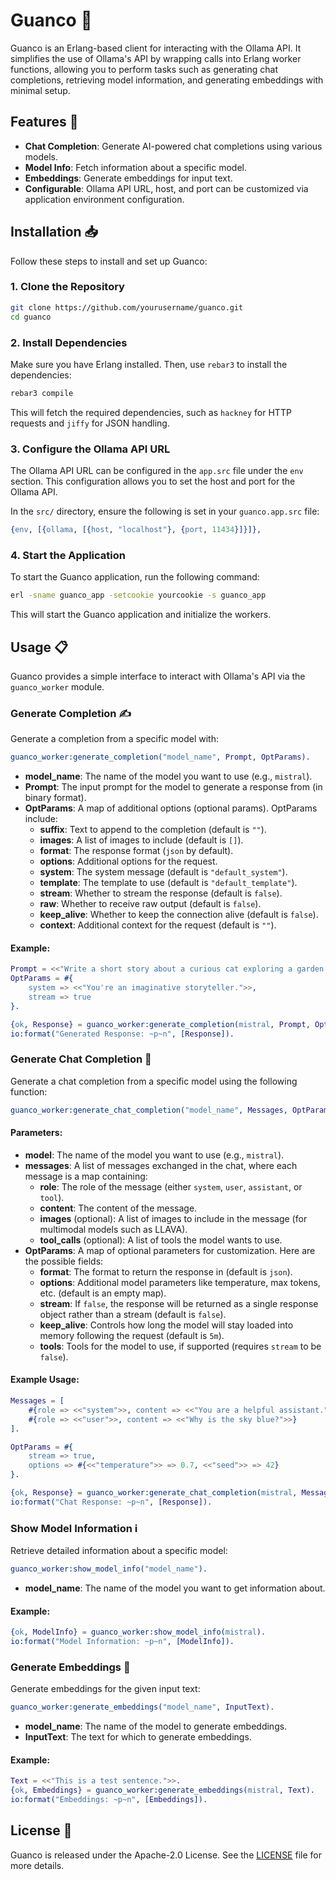# Guanco 🦙

Guanco is an Erlang-based client for interacting with the Ollama API. It simplifies the use of Ollama's API by wrapping calls into Erlang worker functions, allowing you to perform tasks such as generating chat completions, retrieving model information, and generating embeddings with minimal setup.

## Features 🚀

- **Chat Completion**: Generate AI-powered chat completions using various models.
- **Model Info**: Fetch information about a specific model.
- **Embeddings**: Generate embeddings for input text.
- **Configurable**: Ollama API URL, host, and port can be customized via application environment configuration.

## Installation 📥

Follow these steps to install and set up Guanco:

### 1. Clone the Repository

```bash
git clone https://github.com/yourusername/guanco.git
cd guanco
```

### 2. Install Dependencies

Make sure you have Erlang installed. Then, use `rebar3` to install the dependencies:

```bash
rebar3 compile
```

This will fetch the required dependencies, such as `hackney` for HTTP requests and `jiffy` for JSON handling.

### 3. Configure the Ollama API URL

The Ollama API URL can be configured in the `app.src` file under the `env` section. This configuration allows you to set the host and port for the Ollama API.

In the `src/` directory, ensure the following is set in your `guanco.app.src` file:

```erlang
{env, [{ollama, [{host, "localhost"}, {port, 11434}]}]},
```

### 4. Start the Application

To start the Guanco application, run the following command:

```bash
erl -sname guanco_app -setcookie yourcookie -s guanco_app
```

This will start the Guanco application and initialize the workers.

## Usage 📋

Guanco provides a simple interface to interact with Ollama's API via the `guanco_worker` module.

### Generate Completion ✍️

Generate a completion from a specific model with:

```erlang
guanco_worker:generate_completion("model_name", Prompt, OptParams).
```

- **model_name**: The name of the model you want to use (e.g., `mistral`).
- **Prompt**: The input prompt for the model to generate a response from (in binary format).
- **OptParams**: A map of additional options (optional params). OptParams include:
  - **suffix**: Text to append to the completion (default is `""`).
  - **images**: A list of images to include (default is `[]`).
  - **format**: The response format (`json` by default).
  - **options**: Additional options for the request.
  - **system**: The system message (default is `"default_system"`).
  - **template**: The template to use (default is `"default_template"`).
  - **stream**: Whether to stream the response (default is `false`).
  - **raw**: Whether to receive raw output (default is `false`).
  - **keep_alive**: Whether to keep the connection alive (default is `false`).
  - **context**: Additional context for the request (default is `""`).

#### Example:

```erlang
Prompt = <<"Write a short story about a curious cat exploring a garden.">>.
OptParams = #{
    system => <<"You're an imaginative storyteller.">>,
    stream => true
}.

{ok, Response} = guanco_worker:generate_completion(mistral, Prompt, OptParams).
io:format("Generated Response: ~p~n", [Response]).
```

### Generate Chat Completion 💬

Generate a chat completion from a specific model using the following function:

```erlang
guanco_worker:generate_chat_completion("model_name", Messages, OptParams).
```

#### Parameters:
- **model**: The name of the model you want to use (e.g., `mistral`).
- **messages**: A list of messages exchanged in the chat, where each message is a map containing:
  - **role**: The role of the message (either `system`, `user`, `assistant`, or `tool`).
  - **content**: The content of the message.
  - **images** (optional): A list of images to include in the message (for multimodal models such as LLAVA).
  - **tool_calls** (optional): A list of tools the model wants to use.
- **OptParams**: A map of optional parameters for customization. Here are the possible fields:
  - **format**: The format to return the response in (default is `json`).
  - **options**: Additional model parameters like temperature, max tokens, etc. (default is an empty map).
  - **stream**: If `false`, the response will be returned as a single response object rather than a stream (default is `false`).
  - **keep_alive**: Controls how long the model will stay loaded into memory following the request (default is `5m`).
  - **tools**: Tools for the model to use, if supported (requires `stream` to be `false`).

#### Example Usage:

```erlang
Messages = [
    #{role => <<"system">>, content => <<"You are a helpful assistant.">>},
    #{role => <<"user">>, content => <<"Why is the sky blue?">>}
].

OptParams = #{
    stream => true,
    options => #{<<"temperature">> => 0.7, <<"seed">> => 42}
}.

{ok, Response} = guanco_worker:generate_chat_completion(mistral, Messages, OptParams).
io:format("Chat Response: ~p~n", [Response]).
```

### Show Model Information ℹ️

Retrieve detailed information about a specific model:

```erlang
guanco_worker:show_model_info("model_name").
```

- **model_name**: The name of the model you want to get information about.

#### Example:

```erlang
{ok, ModelInfo} = guanco_worker:show_model_info(mistral).
io:format("Model Information: ~p~n", [ModelInfo]).
```

### Generate Embeddings 🧠

Generate embeddings for the given input text:

```erlang
guanco_worker:generate_embeddings("model_name", InputText).
```

- **model_name**: The name of the model to generate embeddings.
- **InputText**: The text for which to generate embeddings.

#### Example:

```erlang
Text = <<"This is a test sentence.">>.
{ok, Embeddings} = guanco_worker:generate_embeddings(mistral, Text).
io:format("Embeddings: ~p~n", [Embeddings]).
```

## License 📜

Guanco is released under the Apache-2.0 License. See the [LICENSE](LICENSE) file for more details.
